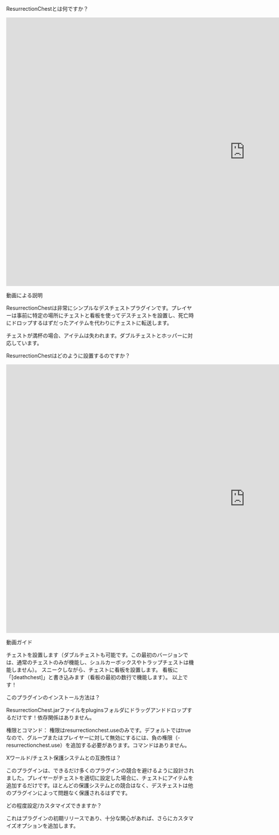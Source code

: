ResurrectionChestとは何ですか？

<p>
<iframe width="1280" height="720" src="https://www.youtube.com/embed/zgpSsu9NoXA?si=Vy9Hb9BoZxNhjnmj" title="YouTube video player" frameborder="0" allow="accelerometer; autoplay; clipboard-write; encrypted-media; gyroscope; picture-in-picture; web-share" allowfullscreen></iframe>
</p>

動画による説明

ResurrectionChestは非常にシンプルなデスチェストプラグインです。プレイヤーは事前に特定の場所にチェストと看板を使ってデスチェストを設置し、死亡時にドロップするはずだったアイテムを代わりにチェストに転送します。

チェストが満杯の場合、アイテムは失われます。ダブルチェストとホッパーに対応しています。

ResurrectionChestはどのように設置するのですか？

<p>
<iframe width="1280" height="720" src="https://www.youtube.com/embed/unMSW2WL2AE?si=9uqtEM9u0MlEUvkC" title="YouTube video player" frameborder="0" allow="accelerometer; autoplay; clipboard-write; encrypted-media; gyroscope; picture-in-picture; web-share" allowfullscreen></iframe>
</p>
動画ガイド

チェストを設置します（ダブルチェストも可能です。この最初のバージョンでは、通常のチェストのみが機能し、シュルカーボックスやトラップチェストは機能しません）。
スニークしながら、チェストに看板を設置します。
看板に「[deathchest]」と書き込みます（看板の最初の数行で機能します）。
以上です！

このプラグインのインストール方法は？

ResurrectionChest.jarファイルをpluginsフォルダにドラッグアンドドロップするだけです！依存関係はありません。

権限とコマンド：
権限はresurrectionchest.useのみです。デフォルトではtrueなので、グループまたはプレイヤーに対して無効にするには、負の権限（-resurrectionchest.use）を追加する必要があります。コマンドはありません。

Xワールド/チェスト保護システムとの互換性は？

このプラグインは、できるだけ多くのプラグインの競合を避けるように設計されました。プレイヤーがチェストを適切に設定した場合に、チェストにアイテムを追加するだけです。ほとんどの保護システムとの競合はなく、デスチェストは他のプラグインによって問題なく保護されるはずです。

どの程度設定/カスタマイズできますか？

これはプラグインの初期リリースであり、十分な関心があれば、さらにカスタマイズオプションを追加します。
